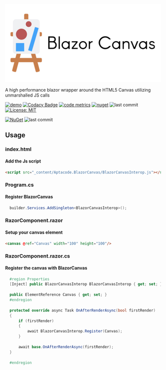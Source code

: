 <p align="center">
   <div style="width:640;height:320">
       <img style="width: inherit" src="https://raw.githubusercontent.com/Aptacode/BlazorCanvas/main/Resources/Images/Banner.jpg">
</div>
</p>

A high performance blazor wrapper around the HTML5 Canvas utilizing unmarshalled JS calls

[![demo](https://github.com/Aptacode/BlazorCanvas/actions/workflows/demo.yml/badge.svg)](https://aptacode.github.io/BlazorCanvas/)
[![Codacy Badge](https://app.codacy.com/project/badge/Grade/249116ea839b4c689cada11bbc89ab0b)](https://www.codacy.com/gh/Aptacode/BlazorCanvas/dashboard?utm_source=github.com&amp;utm_medium=referral&amp;utm_content=Aptacode/BlazorCanvas&amp;utm_campaign=Badge_Grade)
[![code metrics](https://github.com/Aptacode/BlazorCanvas/actions/workflows/metrics.yml/badge.svg)](https://github.com/Aptacode/BlazorCanvas/blob/main/CODE_METRICS.md)
[![nuget](https://img.shields.io/nuget/v/Aptacode.BlazorCanvas.svg?style=flat&color=brightgreen)](https://www.nuget.org/packages/Aptacode.BlazorCanvas/)
![last commit](https://img.shields.io/github/last-commit/Aptacode/BlazorCanvas?style=flat&cacheSeconds=86000&color=brightgreen)
[![License: MIT](https://img.shields.io/badge/License-MIT-brightgreen.svg)](https://opensource.org/licenses/MIT)


[![NuGet](https://img.shields.io/nuget/v/Aptacode.BlazorCanvas.svg?style=flat)](https://www.nuget.org/packages/Aptacode.BlazorCanvas/)
![last commit](https://img.shields.io/github/last-commit/Aptacode/BlazorCanvas?style=flat-square&cacheSeconds=86000)

## Usage
### index.html
#### Add the Js script
```html
<script src="_content/Aptacode.BlazorCanvas/BlazorCanvasInterop.js"></script>
```

### Program.cs
#### Register BlazorCanvas
```csharp
  builder.Services.AddSingleton<BlazorCanvasInterop>();
```

### RazorComponent.razor
#### Setup your canvas element
```html
<canvas @ref="Canvas" width="100" height="100"/>
```

### RazorComponent.razor.cs
#### Register the canvas with BlazorCanvas
```csharp
  #region Properties
  [Inject] public BlazorCanvasInterop BlazorCanvasInterop { get; set; }

  public ElementReference Canvas { get; set; }
  #endregion

  protected override async Task OnAfterRenderAsync(bool firstRender)
  {
      if (firstRender)
      {
          await BlazorCanvasInterop.Register(Canvas);
      }

      await base.OnAfterRenderAsync(firstRender);
  }

  #endregion
 ```


    
